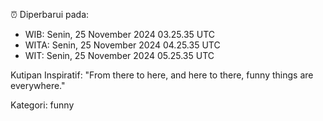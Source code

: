 ⏰ Diperbarui pada:
- WIB: Senin, 25 November 2024 03.25.35 UTC
- WITA: Senin, 25 November 2024 04.25.35 UTC
- WIT: Senin, 25 November 2024 05.25.35 UTC

Kutipan Inspiratif:
"From there to here, and here to there, funny things are everywhere."


Kategori: funny


